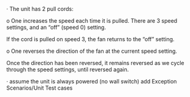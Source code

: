 ·  The unit has 2 pull cords:

o    One increases the speed each time it is pulled.  There are 3 speed settings, and an “off” (speed 0) setting. 

  If the cord is pulled on speed 3, the fan returns to the “off” setting.

o    One reverses the direction of the fan at the current speed setting.

  Once the direction has been reversed, it remains reversed as we cycle through the speed settings, until reversed again.

·  assume the unit is always powered (no wall switch)
add Exception Scenarios/Unit Test cases 
